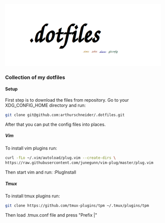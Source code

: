 <p align="center">
  <img src="https://raw.githubusercontent.com/arthurschneider/.dotfiles/master/dotfiles_logo.png" alt=".dotfiles Logo"/>
</p>

### Collection of my dotfiles

#### Setup
 First step is to download the files from repository.
 Go to your XDG_CONFIG_HOME directory and run:
```bash
git clone git@github.com:arthurschneider/.dotfiles.git
```

After that you can put the config files into places.

##### Vim
To install vim plugins run:
```bash
curl -fLo ~/.vim/autoload/plug.vim --create-dirs \
https://raw.githubusercontent.com/junegunn/vim-plug/master/plug.vim
```
Then start vim and run:
:PlugInstall


##### Tmux
To install tmux plugins run:
```bash
git clone https://github.com/tmux-plugins/tpm ~/.tmux/plugins/tpm
```

Then load .tmux.conf file and press "Prefix |"
